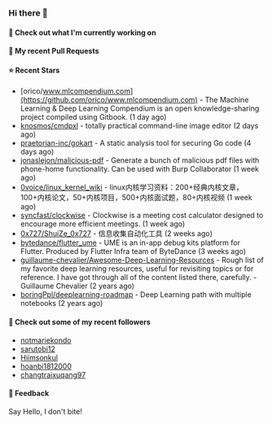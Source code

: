 ### Hi there 👋

#### 👷 Check out what I'm currently working on

#### 🔨 My recent Pull Requests


#### ⭐ Recent Stars

- [orico/www.mlcompendium.com](https://github.com/orico/www.mlcompendium.com) - The Machine Learning &amp; Deep Learning Compendium is an open knowledge-sharing project compiled using Gitbook. (1 day ago)
- [knosmos/cmdpxl](https://github.com/knosmos/cmdpxl) - totally practical command-line image editor (2 days ago)
- [praetorian-inc/gokart](https://github.com/praetorian-inc/gokart) - A static analysis tool for securing Go code (4 days ago)
- [jonaslejon/malicious-pdf](https://github.com/jonaslejon/malicious-pdf) - Generate a bunch of malicious pdf files with phone-home functionality. Can be used with Burp Collaborator (1 week ago)
- [0voice/linux_kernel_wiki](https://github.com/0voice/linux_kernel_wiki) - linux内核学习资料：200&#43;经典内核文章，100&#43;内核论文，50&#43;内核项目，500&#43;内核面试题，80&#43;内核视频 (1 week ago)
- [syncfast/clockwise](https://github.com/syncfast/clockwise) - Clockwise is a meeting cost calculator designed to encourage more efficient meetings. (1 week ago)
- [0x727/ShuiZe_0x727](https://github.com/0x727/ShuiZe_0x727) - 信息收集自动化工具 (2 weeks ago)
- [bytedance/flutter_ume](https://github.com/bytedance/flutter_ume) - UME is an in-app debug kits platform for Flutter. Produced by Flutter Infra team of ByteDance (3 weeks ago)
- [guillaume-chevalier/Awesome-Deep-Learning-Resources](https://github.com/guillaume-chevalier/Awesome-Deep-Learning-Resources) - Rough list of my favorite deep learning resources, useful for revisiting topics or for reference. I have got through all of the content listed there, carefully. - Guillaume Chevalier (2 years ago)
- [boringPpl/deeplearning-roadmap](https://github.com/boringPpl/deeplearning-roadmap) - Deep Learning path with multiple notebooks (2 years ago)

#### 👯 Check out some of my recent followers

- [notmariekondo](https://github.com/notmariekondo)
- [sarutobi12](https://github.com/sarutobi12)
- [Hiimsonkul](https://github.com/Hiimsonkul)
- [hoanbi1812000](https://github.com/hoanbi1812000)
- [changtraixuqang97](https://github.com/changtraixuqang97)

#### 💬 Feedback

Say Hello, I don't bite!